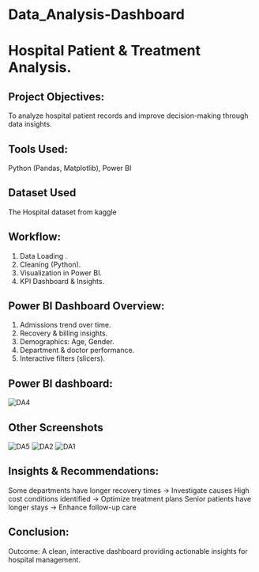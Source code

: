# Data_Analysis-Dashboard
# Hospital Patient & Treatment Analysis.
## Project Objectives:
To analyze hospital patient records and improve decision-making through data insights.
## Tools Used:
Python (Pandas, Matplotlib), Power BI
## Dataset Used
The Hospital dataset from kaggle
## Workflow:
1. Data Loading .
2. Cleaning (Python).
3. Visualization in Power BI.
4. KPI Dashboard & Insights.
## Power BI Dashboard Overview:
1. Admissions trend over time.
2. Recovery & billing insights.
3. Demographics: Age, Gender.
4. Department & doctor performance.
5. Interactive filters (slicers).
## Power BI dashboard:
![DA4](https://github.com/user-attachments/assets/4efd4e04-f3f7-42c5-8510-ca4cc06497fb)
## Other Screenshots
![DA5](https://github.com/user-attachments/assets/5d3d0fa4-cb58-400c-b84b-6cb50942ce4a)
![DA2](https://github.com/user-attachments/assets/be35c370-d0cd-41a1-9210-a864528b3dcc)
![DA1](https://github.com/user-attachments/assets/38adc5e5-fd97-45a4-8c6c-cf0b88a7fdcd)
## Insights & Recommendations:
Some departments have longer recovery times → Investigate causes
High cost conditions identified → Optimize treatment plans
Senior patients have longer stays → Enhance follow-up care
## Conclusion:
Outcome:
A clean, interactive dashboard providing actionable insights for hospital management.


